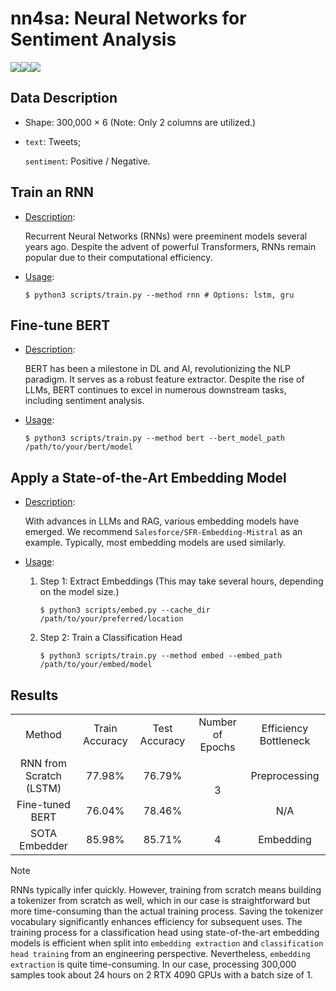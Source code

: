 <h1><strong>nn4sa: Neural Networks for Sentiment Analysis</strong></h1>
<img src="https://img.shields.io/badge/maintained-yes-green"><img src="https://img.shields.io/github/license/XavierSpycy/nn4sa"><img src="https://img.shields.io/badge/contributions-welcome-brightgreen">

<h2>Data Description</h2>
<ul>
    <li>
        Shape: 300,000 &times; 6 (Note: Only 2 columns are utilized.)
    </li>
    <li>
        <p><code>text</code>: Tweets;</p>
        <p><code>sentiment</code>: Positive / Negative.</p>
    </li>
</ul>

<h2>Train an RNN</h2>
<ul>
    <li>
        <p><u>Description</u>:</p>
        <p>Recurrent Neural Networks (RNNs) were preeminent models several years ago. Despite the advent of powerful Transformers, RNNs remain popular due to their computational efficiency.</p>
    </li>
    <li>
        <p><u>Usage</u>:</p>
        <p><code>$ python3 scripts/train.py --method rnn # Options: lstm, gru</code></p>
    </li>
</ul>

<h2>Fine-tune BERT</h2>
<ul>
    <li>
        <p><u>Description</u>:</p>
        <p>BERT has been a milestone in DL and AI, revolutionizing the NLP paradigm. It serves as a robust feature extractor. Despite the rise of LLMs, BERT continues to excel in numerous downstream tasks, including sentiment analysis.</p>
    </li>
    <li>
        <p><u>Usage</u>:</p>
        <p><code>$ python3 scripts/train.py --method bert --bert_model_path /path/to/your/bert/model</code></p>
    </li>
</ul>

<h2>Apply a State-of-the-Art Embedding Model</h2>
<ul>
    <li>
        <p><u>Description</u>:</p>
        <p>With advances in LLMs and RAG, various embedding models have emerged. We recommend <code>Salesforce/SFR-Embedding-Mistral</code> as an example. Typically, most embedding models are used similarly.</p>
    </li>
    <li>
        <u>Usage</u>:
        <ol>
            <li>
                <p>Step 1: Extract Embeddings (This may take several hours, depending on the model size.)</p>
                <p><code>$ python3 scripts/embed.py --cache_dir /path/to/your/preferred/location</code></p>
            </li>
            <li>
                <p>Step 2: Train a Classification Head</p>
                <p><code>$ python3 scripts/train.py --method embed --embed_path /path/to/your/embed/model</code></p>
            </li>
        </ol>
    </li>
</ul>

<h2>Results</h2>

<div align="center">
    <table>
        <tr>
            <td align="center">Method</td>
            <td align="center">Train Accuracy</td>
            <td align="center">Test Accuracy</td>
            <td align="center">Number of Epochs</td>
            <td align="center">Efficiency Bottleneck</td>
        </tr>
        <tr>
            <td align="center">RNN from Scratch (LSTM)</td>
            <td align="center">77.98%</td>
            <td align="center">76.79%</td>
            <td align="center" rowspan="2">3</td>
            <td align="center">Preprocessing</td>
        </tr>
        <tr>
            <td align="center">Fine-tuned BERT</td>
            <td align="center">76.04%</td>
            <td align="center">78.46%</td>
            <td align="center">N/A</td>
        </tr>
        <tr>
            <td align="center">SOTA Embedder</td>
            <td align="center">85.98%</td>
            <td align="center">85.71%</td>
            <td align="center">4</td>
            <td align="center">Embedding</td>
        </tr>
    </table>
</div>

> [!NOTE]
> RNNs typically infer quickly. However, training from scratch means building a tokenizer from scratch as well, which in our case is straightforward but more time-consuming than the actual training process. Saving the tokenizer vocabulary significantly enhances efficiency for subsequent uses.
> The training process for a classification head using state-of-the-art embedding models is efficient when split into `embedding extraction` and `classification head training` from an engineering perspective. Nevertheless, `embedding extraction` is quite time-consuming. In our case, processing 300,000 samples took about 24 hours on 2 RTX 4090 GPUs with a batch size of 1.